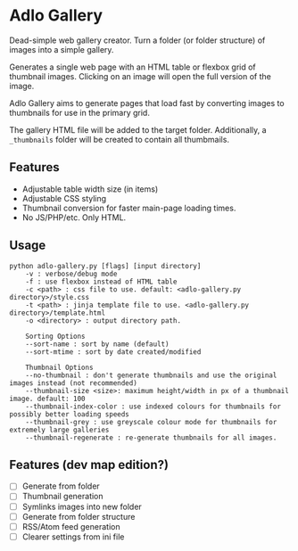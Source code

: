 # Adlo Gallery

Dead-simple web gallery creator. Turn a folder (or folder structure) of images into a simple gallery.

Generates a single web page with an HTML table or flexbox grid of thumbnail images. Clicking on an image will open the full version of the image.

Adlo Gallery aims to generate pages that load fast by converting images to thumbnails for use in the primary grid.

The gallery HTML file will be added to the target folder. Additionally, a `_thumbnails` folder will be created to contain all thumbmails.

## Features
- Adjustable table width size (in items)
- Adjustable CSS styling
- Thumbnail conversion for faster main-page loading times.
- No JS/PHP/etc. Only HTML.

## Usage
```
python adlo-gallery.py [flags] [input directory]
	-v : verbose/debug mode
	-f : use flexbox instead of HTML table
	-c <path> : css file to use. default: <adlo-gallery.py directory>/style.css
	-t <path> : jinja template file to use. <adlo-gallery.py directory>/template.html
	-o <directory> : output directory path.

	Sorting Options
	--sort-name : sort by name (default)
	--sort-mtime : sort by date created/modified

	Thumbnail Options
	--no-thumbnail : don't generate thumbnails and use the original images instead (not recommended)
	--thumbnail-size <size>: maximum height/width in px of a thumbnail image. default: 100
	--thumbnail-index-color : use indexed colours for thumbnails for possibly better loading speeds
	--thumbnail-grey : use greyscale colour mode for thumbnails for extremely large galleries
	--thumbnail-regenerate : re-generate thumbnails for all images.
```


## Features (dev map edition?)
- [ ] Generate from folder
- [ ] Thumbnail generation
- [ ] Symlinks images into new folder
- [ ] Generate from folder structure
- [ ] RSS/Atom feed generation
- [ ] Clearer settings from ini file
